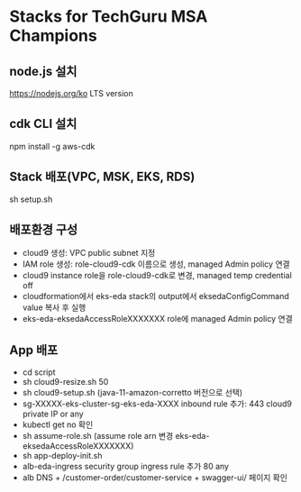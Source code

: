 # Stacks for TechGuru MSA Champions

## node.js 설치

https://nodejs.org/ko LTS version

## cdk CLI 설치

npm install -g aws-cdk

## Stack 배포(VPC, MSK, EKS, RDS)

sh setup.sh

## 배포환경 구성

- cloud9 생성: VPC public subnet 지정
- IAM role 생성: role-cloud9-cdk 이름으로 생성, managed Admin policy 연결
- cloud9 instance role을 role-cloud9-cdk로 변경, managed temp credential off
- cloudformation에서 eks-eda stack의 output에서 eksedaConfigCommand value 복사 후 실행
- eks-eda-eksedaAccessRoleXXXXXXX role에 managed Admin policy 연결

## App 배포

- cd script
- sh cloud9-resize.sh 50
- sh cloud9-setup.sh (java-11-amazon-corretto 버전으로 선택)
- sg-XXXXX-eks-cluster-sg-eks-eda-XXXX inbound rule 추가: 443 cloud9 private IP or any
- kubectl get no 확인
- sh assume-role.sh (assume role arn 변경 eks-eda-eksedaAccessRoleXXXXXXX)
- sh app-deploy-init.sh
- alb-eda-ingress security group ingress rule 추가 80 any
- alb DNS + /customer-order/customer-service + swagger-ui/ 페이지 확인
